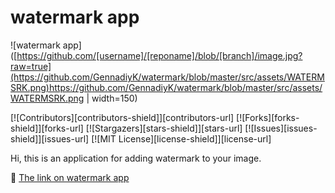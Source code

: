 # watermark app

![watermark app]([https://github.com/[username]/[reponame]/blob/[branch]/image.jpg?raw=true](https://github.com/GennadiyK/watermark/blob/master/src/assets/WATERMSRK.png)https://github.com/GennadiyK/watermark/blob/master/src/assets/WATERMSRK.png | width=150)

[![Contributors][contributors-shield]][contributors-url]
[![Forks][forks-shield]][forks-url]
[![Stargazers][stars-shield]][stars-url]
[![Issues][issues-shield]][issues-url]
[![MIT License][license-shield]][license-url]

Hi, this is an application for adding watermark to your image. 

:rocket: [The link on watermark app](http://watermark-app.com/)
